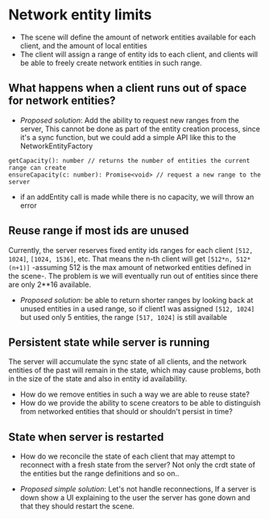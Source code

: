 
# Network entity limits

- The scene will define the amount of network entities available for each client, and the amount of local entities
- The client will assign a range of entity ids to each client, and clients will be able to freely create network entities in such range.

## What happens when a client runs out of space for network entities?

- _Proposed solution_: Add the ability to request new ranges from the server, This cannot be done as part of the entity creation process, since it's a sync function, but we could add a simple API like this to the NetworkEntityFactory


```
getCapacity(): number // returns the number of entities the current range can create
ensureCapacity(c: number): Promise<void> // request a new range to the server
```

- if an addEntity call is made while there is no capacity, we will throw an error

## Reuse range if most ids are unused

Currently, the server reserves fixed entity ids ranges for each client `[512, 1024]`, `[1024, 1536]`, etc. That means the n-th client will get `[512*n, 512*(n+1)]` -assuming 512 is the max amount of networked entities defined in the scene-. The problem is we will eventually run out of entities since there are only 2**16 available.

- _Proposed solution_: be able to return shorter ranges by looking back at unused entities in a used range, so if client1 was assigned `[512, 1024]` but used only 5 entities, the range `[517, 1024]` is still available

## Persistent state while server is running

The server will accumulate the sync state of all clients, and the network entities of the past will remain in the state, which may cause problems, both in the size of the state and also in entity id availability.

- How do we remove entities in such a way we are able to reuse state?
- How do we provide the ability to scene creators to be able to distinguish from networked entities that should or shouldn't persist in time?

## State when server is restarted

- How do we reconcile the state of each client that may attempt to reconnect with a fresh state from the server? Not only the crdt state of the entities but the range definitions and so on..

- _Proposed simple solution_: Let's not handle reconnections, If a server is down show a UI explaining to the user the server has gone down and that they should restart the scene.
